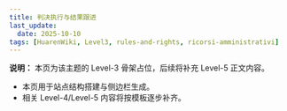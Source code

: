 ```yaml
---
title: 判决执行与结果跟进
last_update:
  date: 2025-10-10
tags: [HuarenWiki, Level3, rules-and-rights, ricorsi-amministrativi]
---
```

**说明：** 本页为该主题的 Level-3 骨架占位，后续将补充 Level-5 正文内容。

- 本页用于站点结构搭建与侧边栏生成。
- 相关 Level-4/Level-5 内容将按模板逐步补齐。
